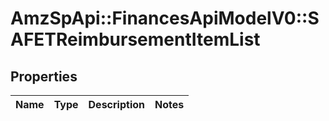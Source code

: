 # AmzSpApi::FinancesApiModelV0::SAFETReimbursementItemList

## Properties
Name | Type | Description | Notes
------------ | ------------- | ------------- | -------------

